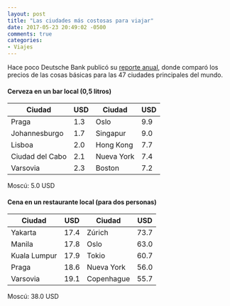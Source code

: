 ```yaml
---
layout: post
title: "Las ciudades más costosas para viajar"
date: 2017-05-23 20:49:02 -0500
comments: true
categories: 
- Viajes
---
```


Hace poco Deutsche Bank publicó su [reporte anual](https://www.finews.ch/images/download/Mapping.the.worlds.prices.2017.pdf), donde comparó los precios de las cosas básicas para las 47 ciudades principales del mundo.

#### Cerveza en un bar local (0,5 litros)

| Ciudad          | USD | Ciudad     | USD |
|-----------------|-----|------------|-----|
| Praga           | 1.3 | Oslo       | 9.9 |
| Johannesburgo   | 1.7 | Singapur   | 9.0 |
| Lisboa          | 2.0 | Hong Kong  | 7.7 |
| Ciudad del Cabo | 2.1 | Nueva York | 7.4 |
| Varsovia        | 2.3 | Boston     | 7.2 |

Moscú: 5.0 USD

#### Cena en un restaurante local (para dos personas)

| Ciudad          | USD  | Ciudad     | USD  |
|-----------------|------|------------|------|
| Yakarta         | 17.4 | Zúrich     | 73.7 |
| Manila          | 17.8 | Oslo       | 63.0 |
| Kuala Lumpur    | 17.9 | Tokio      | 60.7 |
| Praga           | 18.6 | Nueva York | 56.0 |
| Varsovia        | 19.1 | Copenhague | 55.7 |

Moscú: 38.0 USD